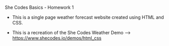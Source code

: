 She Codes Basics - Homework 1

* This is a single page weather forecast website created using HTML and CSS.

* This is a recreation of the She Codes Weather Demo --> https://www.shecodes.io/demos/html_css